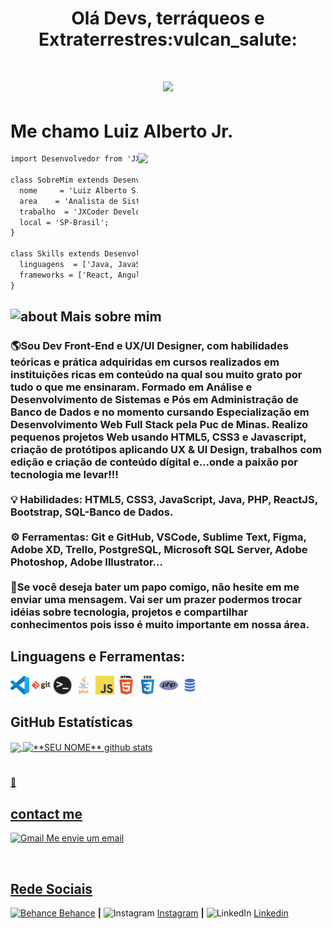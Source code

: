 <h1 align="center">Olá Devs, terráqueos e Extraterrestres:vulcan_salute:<h1/>

<div align="center">
<img width="800" src="https://github.com/luizjxcoder/luizjxcoder/blob/main/GUERREIRA%20NEVE.jpg" />
</div>



<h1>Me chamo Luiz Alberto Jr.</h1>

<img align="right" width="300" src="https://i2.wp.com/allhtaccess.info/wp-content/uploads/2018/03/programming.gif?fit=1281%2C716&ssl=1" />

```html
import Desenvolvedor from 'JXCoder';

class SobreMim extends Desenvolvedor {
  nome     = 'Luiz Alberto S.Junior';
  area    = 'Analista de Sistemas';
  trabalho  = 'JXCoder Development';
  local = 'SP-Brasil';
}

class Skills extends Desenvolvedor {
  linguagens  = ['Java, JavaScript, PHP, HTML5, CSS3, SQL'];
  frameworks = ['React, Angular'];
}

```

## <img width="45" alt="about" src="https://raw.github.com/elizarov/elizarov/master/about.png"> Mais sobre mim

<h3>🌎Sou Dev Front-End e UX/UI Designer, com habilidades teóricas e prática adquiridas em cursos 
realizados em instituições ricas em conteúdo na qual sou muito grato por tudo o que me ensinaram.
Formado em Análise e Desenvolvimento de Sistemas e Pós em Administração de Banco de Dados e no momento cursando Especialização em Desenvolvimento Web Full Stack pela Puc de Minas.
Realizo pequenos projetos Web usando HTML5, CSS3 e Javascript, criação de protótipos aplicando UX & UI Design, trabalhos com edição e criação de conteúdo dígital
e...onde a paixão por tecnologia me levar!!!
<br></br>
💡 Habilidades: HTML5, CSS3, JavaScript, Java, PHP, ReactJS, Bootstrap, SQL-Banco de Dados.
<br></br>
⚙️ Ferramentas:  Git e GitHub, VSCode, Sublime Text, Figma, Adobe XD, Trello, PostgreSQL, Microsoft SQL Server, Adobe Photoshop, Adobe Illustrator...
<br></br>
💬Se você deseja bater um papo comigo, não hesite em me enviar uma mensagem. Vai ser um prazer podermos trocar idéias sobre tecnologia, projetos 
e compartilhar conhecimentos pois isso é muito importante em nossa área.</h3>

## **Linguagens e Ferramentas:**  


<code><img height="30" src="https://raw.githubusercontent.com/github/explore/80688e429a7d4ef2fca1e82350fe8e3517d3494d/topics/visual-studio-code/visual-studio-code.png"></code>
<code><img height="30" src="https://raw.githubusercontent.com/github/explore/80688e429a7d4ef2fca1e82350fe8e3517d3494d/topics/git/git.png"></code>
<code><img height="30" src="https://raw.githubusercontent.com/github/explore/80688e429a7d4ef2fca1e82350fe8e3517d3494d/topics/terminal/terminal.png"></code>
<code><img height="30" src="https://raw.githubusercontent.com/github/explore/80688e429a7d4ef2fca1e82350fe8e3517d3494d/topics/java/java.png"></code>
<code><img height="30" src="https://raw.githubusercontent.com/github/explore/80688e429a7d4ef2fca1e82350fe8e3517d3494d/topics/javascript/javascript.png"></code>
<code><img height="30" src="https://raw.githubusercontent.com/github/explore/80688e429a7d4ef2fca1e82350fe8e3517d3494d/topics/html/html.png"></code>
<code><img height="30" src="https://raw.githubusercontent.com/github/explore/80688e429a7d4ef2fca1e82350fe8e3517d3494d/topics/css/css.png"></code>
<code><img height="30" src="https://raw.githubusercontent.com/github/explore/80688e429a7d4ef2fca1e82350fe8e3517d3494d/topics/php/php.png"></code>
<code><img height="30" src="https://raw.githubusercontent.com/github/explore/80688e429a7d4ef2fca1e82350fe8e3517d3494d/topics/sql/sql.png"></code>

## **GitHub Estatísticas**

<a href="https://github.com/luizjxcoder">
  <img align="center" src="https://github-readme-stats.vercel.app/api/top-langs/?username=luizjxcoder&theme=dracula&hide_langs_below=1" />
</a>


<a href="https://github.com/luizjxcoder">
 <img align="center" src="https://github-readme-stats.vercel.app/api?username=luizjxcoder&show_icons=true&theme=dracula&line_height=27" alt="**SEU NOME** github stats"/>

#
:email:<h2>contact me</h2>

![Gmail](https://img.shields.io/badge/Gmail-D14836?style=for-the-badge&logo=gmail&logoColor=white) 
<a href="mailto:jxcoder.dev@gmail.com">Me envie um email

 

[behance]: https://www.behance.net/luizjunior24/
[instagram]: https://www.instagram.com/jxcoder_dev/
[linkedin]: https://linkedin.com/in/luizjunior-jxcoder/
<br>

## Rede Sociais

![Behance](https://img.shields.io/badge/Behance-1769ff?style=for-the-badge&logo=behance&logoColor=white) [Behance]    **|** 
![Instagram](https://img.shields.io/badge/<insta>-%23E4405F.svg?style=for-the-badge&logo=Instagram&logoColor=white) [Instagram]    **|** 
![LinkedIn](https://img.shields.io/badge/linkedin-%230077B5.svg?style=for-the-badge&logo=linkedin&logoColor=white) [Linkedin]
